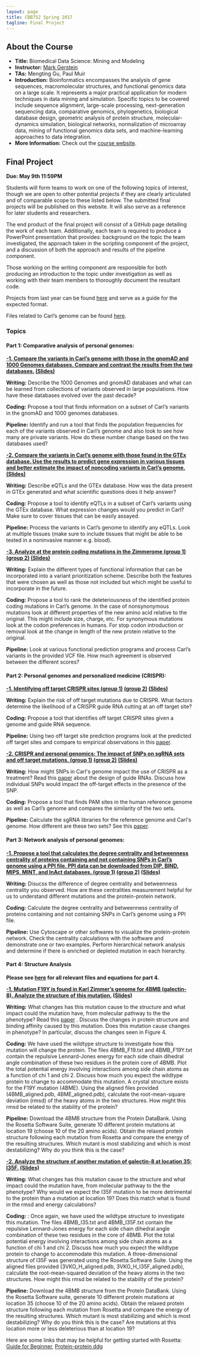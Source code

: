 ```yaml
---
layout: page
title: CBB752 Spring 2017
tagline: Final Project
---
```


About the Course
------------------
- **Title:** Biomedical Data Science: Mining and Modeling
- **Instructor:** [Mark Gerstein](<http://www.gersteinlab.org>)
- **TAs:** Mengting Gu, Paul Muir
- **Introduction:** Bioinformatics encompasses the analysis of gene sequences,
    macromolecular structures, and functional genomics data on a large scale. It
    represents a major practical application for modern techniques in data
    mining and simulation. Specific topics to be covered include sequence
    alignment, large-scale processing, next-generation sequencing data,
    comparative genomics, phylogenetics, biological database design, geometric
    analysis of protein structure, molecular-dynamics simulation, biological
    networks, normalization of microarray data, mining of functional genomics
    data sets, and machine-learning approaches to data integration.
- **More Information:** Check out the [course website](<http://cbb752b17.gersteinlab.org>).

Final Project
-----------------------

**Due: May 9th 11:59PM**

Students will form teams to work on one of the following topics of interest, though we are open to other potential projects if they are clearly articulated and of comparable scope to these listed below. The submitted final projects will be published on this website. It will also serve as a reference for later students and researchers.

The end product of the final project will consist of a GitHub page detailing the work of each team. Additionally, each team is required to produce a PowerPoint presentation that provides: background on the topic the team investigated, the approach taken in the scripting component of the project, and a discussion of both the approach and results of the pipeline component.

Those working on the writing component are responsible for both producing an introduction to the topic under investigation as well as working with their team members to thoroughly document the resultant code. 

Projects from last year can be found [here](<http://cbb752spring2016.github.io/>) and serve as a guide for the expected format.

Files related to Carl’s genome can be found [here](<https://zimmerome.gersteinlab.org/2016/05/06/part01_gerstein/>).

### Topics

#### Part 1: Comparative analysis of personal genomes:

**[-1. Compare the variants in Carl’s genome with those in the gnomAD and 1000 Genomes databases. Compare and contrast the results from the two databases.]({{site.url}}/team_1.1) [(Slides)](https://github.com/CBB752Spring2017/final-project-1-1-team-1-1/raw/master/presentation_1-1.pdf)**

**Writing:** Describe the 1000 Genomes and gnomAD databases and what can be learned from collections of variants observed in large populations. How have these databases evolved over the past decade?

**Coding:** Propose a tool that finds information on a subset of Carl’s variants in the gnomAD and 1000 genomes databases.

**Pipeline:** Identify and run a tool that finds the population frequencies for each of the variants observed in Carl’s genome and also look to see how many are private variants. How do these number change based on the two databases used?


**[-2. Compare the variants in Carl’s genome with those found in the GTEx database. Use the results to predict gene expression in various tissues and better estimate the impact of noncoding variants in Carl’s genome.]({{site.url}}/team_1.2) [(Slides)](https://github.com/CBB752Spring2017/final-project-1-2-team-1-2/raw/master/Presentation_1.2.pdf)**

**Writing:** Describe eQTLs and the GTEx database. How was the data present in GTEx generated and what scientific questions does it help answer?

**Coding:** Propose a tool to identify eQTLs in a subset of Carl’s variants using the GTEx database. What expression changes would you predict in Carl? Make sure to cover tissues that can be easily assayed.

**Pipeline:** Process the variants in Carl’s genome to identify any eQTLs. Look at multiple tissues (make sure to include tissues that might be able to be tested in a noninvasive manner e.g. blood).


**[-3. Analyze at the protein coding mutations in the Zimmerome (group 1)]({{site.url}}/team_1.3_1) [(group 2)]({{site.url}}/team_1.3_2) [(Slides)](https://github.com/CBB752Spring2017/final-project-1-3-team1-team-1-3-1/raw/master/Presentation_1.3.pdf)**

**Writing:** Explain the different types of functional information that can be incorporated into a variant prioritization scheme. Describe both the features that were chosen as well as those not included but which might be useful to incorporate in the future.

**Coding:** Propose a tool to rank the deleteriousness of the identified protein coding mutations in Carl’s genome. In the case of nonsynonymous mutations look at different properties of the new amino acid relative to the original. This might include size, charge, etc. For synonymous mutations look at the codon preferences in humans. For stop codon introduction or removal look at the change in length of the new protein relative to the original.

**Pipeline:** Look at various functional prediction programs and process Carl’s variants in the provided VCF file. How much agreement is observed between the different scores?


#### Part 2: Personal genomes and personalized medicine (CRISPR):

**[-1. Identifying off target CRISPR sites (group 1)]({{site.url}}/team_2.1_1) [(group 2)]({{site.url}}/team_2.1_2) [(Slides)](https://github.com/CBB752Spring2017/final-project-2-1-team1-team-2-1-1/raw/master/presentation_2.1.pdf)**

**Writing:** Explain the risk of off target mutations due to CRISPR. What factors determine the likelihood of a CRISPR guide RNA cutting at an off target site? 

**Coding:** Propose a tool that identifies off target CRISPR sites given a genome and guide RNA sequence.

**Pipeline:** Using two off target site prediction programs look at the predicted off target sites and compare to empirical observations in this [paper](<https://genomebiology.biomedcentral.com/articles/10.1186/s13059-016-1012-2>).


**[-2. CRISPR and personal genomics: The impact of SNPs on sgRNA sets and off target mutations. (group 1)]({{site.url}}/team_2.2_1) [(group 2)]({{site.url}}/team_2.2_2) [(Slides)](https://github.com/CBB752Spring2017/final-project-2-2-team1-team-2-2-1/raw/master/presentation_2.2.pdf)** 

**Writing:** How might SNPs in Carl's genome impact the use of CRISPR as a treatment? Read this [paper](<http://palgrave.nature.com/nbt/journal/v34/n2/full/nbt.3437.html>) about the design of guide RNAs. Discuss how individual SNPs would impact the off-target effects in the presence of the SNP. 

**Coding:** Propose a tool that finds PAM sites in the human reference genome as well as Carl’s genome and compares the similarity of the two sets.

**Pipeline:** Calculate the sgRNA libraries for the reference genome and Carl's genome. How different are these two sets? See this [paper](<http://www.nature.com/nbt/journal/vaop/ncurrent/full/nbt.3804.html?WT.feed_name=subjects_genetics>).


#### Part 3: Network analysis of personal genomes:

**[-1. Propose a tool that calculates the degree centrality and betweenness centrality of proteins containing and not containing SNPs in Carl’s genome using a PPI file. PPI data can be downloaded from DIP, BIND, MIPS, MINT, and InAct databases. (group 1)]({{site.url}}/team_3.1_1) [(group 2)]({{site.url}}/team_3.1_2) [(Slides)](https://github.com/CBB752Spring2017/final-project-3-1-team1-team-3-1-1/raw/master/Presentation_3.1.pdf)**

**Writing:** Disucss the difference of degree centrality and betweenness centrality you observed. How are these centralities measurement helpful for us to understand different mutations and the protein-protein network.

**Coding:** Calculate the degree centrality and betweenness centrality of proteins containing and not containing SNPs in Carl’s genome using a PPI file.

**Pipeline:** Use Cytoscape or other softwares to visualize the protein-protein network. Check the centrality calculations with the software and demonstrate one or two examples. Perform hierarchical network analysis and determine if there is enriched or depleted mutation in each hierarchy.

#### Part 4: Structure Analysis
**Please see [here](<http://cbb752b17.gersteinlab.org/homework>) for all relevant files and equations for part 4.**

**[-1. Mutation F19Y is found in Karl Zimmer’s genome for 4BMB (galectin-8). Analyze the structure of this mutation.]({{site.url}}/team_4.1) [(Slides)](https://github.com/CBB752Spring2017/final-project-4-1-team-4-1/raw/master/Presentation_4.1.pdf)**

**Writing:** What changes has this mutation cause to the structure and what impact could the mutation have, from molecular pathway to the the phenotype? Read this [paper](<http://onlinelibrary.wiley.com/doi/10.1111/febs.12716/abstract>) . Discuss the changes in protein structure and binding affinity caused by this mutation. Does this mutation cause changes in phenotype? In particular, discuss the changes seen in Figure 4.

**Coding:** We have used the wildtype structure to investigate how this mutation will change the protein. The files 4BMB_F19.txt and 4BMB_F19Y.txt contain the repulsive Lennard-Jones energy for each side chain dihedral angle combination of these two residues in the protein core of 4BMB. Plot the total potential energy involving interactions among side chain atoms as a function of chi 1 and chi 2. Discuss how much you expect the wildtype protein to change to accommodate this mutation.
A crystal structure exists for the F19Y mutation (4BME). Using the aligned files provided (4BMB_aligned.pdb, 4BME_aligned.pdb), calculate the root-mean-square deviation (rmsd) of the heavy atoms in the two structures. How might this rmsd be related to the stability of the protein?

**Pipeline:** Download the 4BMB structure from the Protein DataBank. Using the Rosetta Software Suite, generate 10 different protein mutations at location 19 (choose 10 of the 20 amino acids). Obtain the relaxed protein structure following each mutation from Rosetta and compare the energy of the resulting structures. Which mutant is most stabilizing and which is most destabilizing? Why do you think this is the case?

**[-2. Analyze the structure of another mutation of galectin-8 at location 35: I35F.]({{site.url}}/team_4.2) [(Slides)](https://github.com/CBB752Spring2017/final-project-4-2-team-4-2/raw/master/presentation_4.2.pdf)**

**Writing:** What changes has this mutation cause to the structure and what impact could the mutation have, from molecular pathway to the the phenotype? Why would we expect the I35F mutation to be more detrimental to the protein than a mutation at location 19? Does this match what is found in the rmsd and energy calculations?

**Coding:** : Once again, we have used the wildtype structure to investigate this mutation. The files 4BMB_I35.txt and 4BMB_I35F.txt contain the repulsive Lennard-Jones energy for each side chain dihedral angle combination of these two residues in the core of 4BMB. Plot the total potential energy involving interactions among side chain atoms as a function of chi 1 and chi 2. Discuss how much you expect the wildtype protein to change to accommodate this mutation. A three-dimensional structure of I35F was generated using the Rosetta Software Suite. Using the aligned files provided (3VKO_H_aligned.pdb, 3VKO_H_I35F_aligned.pdb), calculate the root-mean-squared deviation of the heavy atoms in the two structures. How might this rmsd be related to the stability of the protein?

**Pipeline:** Download the 4BMB structure from the Protein DataBank. Using the Rosetta Software suite, generate 10 different protein mutations at location 35 (choose 10 of the 20 amino acids). Obtain the relaxed protein structure following each mutation from Rosetta and compare the energy of the resulting structures. Which mutant is most stabilizing and which is most destabilizing? Why do you think this is the case? Are mutations at this location more or less deleterious than at location 19?


Here are some links that may be helpful for getting started with Rosetta: [Guide for Beginner](<http://2016.igem.org/wiki/images/5/59/Rosetta_Guide_for_the_iGEM_Beginner.pdf>), [Protein-protein ddg](<https://www.rosettacommons.org/demos/latest/public/calculate_protein_protein_ddg/README>)
 
